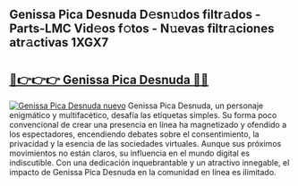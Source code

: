 ## Genissa Pica Desnuda D𝚎sn𝚞dos filtr𝚊dos - Parts-LMC Vid𝚎os f𝚘tos - N𝚞evas filtr𝚊ciones atr𝚊ctivas 1XGX7

# <h2><a href="http://mb041m0.tromn.icu/?c=Genissa+Pica+Desnuda">🔗👉👉👉 Genissa Pica Desnuda 🔗🔗</a></h2>

[![Genissa Pica Desnuda nuevo](https://i.imgur.com/pEAQMta.gif)](http://mb041m0.tromn.icu/?c=Genissa+Pica+Desnuda)
Genissa Pica Desnuda, un personaje enigmático y multifacético, desafía las etiquetas simples. Su forma poco convencional de crear una presencia en línea ha magnetizado y ofendido a los espectadores, encendiendo debates sobre el consentimiento, la privacidad y la esencia de las sociedades virtuales. Aunque sus próximos movimientos no están claros, su influencia en el mundo digital es indiscutible. Con una dedicación inquebrantable y un atractivo innegable, el impacto de Genissa Pica Desnuda en la comunidad en línea es ilimitado.
